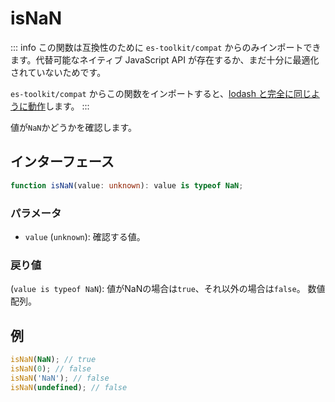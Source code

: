 # isNaN

::: info
この関数は互換性のために `es-toolkit/compat` からのみインポートできます。代替可能なネイティブ JavaScript API が存在するか、まだ十分に最適化されていないためです。

`es-toolkit/compat` からこの関数をインポートすると、[lodash と完全に同じように動作](../../../compatibility.md)します。
:::

値が`NaN`かどうかを確認します。

## インターフェース

```typescript
function isNaN(value: unknown): value is typeof NaN;
```

### パラメータ

- `value` (`unknown`): 確認する値。

### 戻り値

(`value is typeof NaN`): 値がNaNの場合は`true`、それ以外の場合は`false`。
数値配列。

## 例

```typescript
isNaN(NaN); // true
isNaN(0); // false
isNaN('NaN'); // false
isNaN(undefined); // false
```
